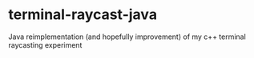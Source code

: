 # terminal-raycast-java
Java reimplementation (and hopefully improvement) of my c++ terminal raycasting experiment
